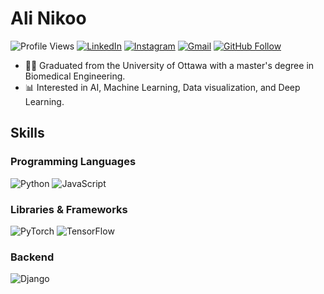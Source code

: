 # Ali Nikoo

![Profile Views](https://komarev.com/ghpvc/?username=AliNikoo73&color=blue)
[![LinkedIn](https://img.shields.io/badge/LinkedIn-0077B5?style=flat&logo=linkedin&logoColor=white)](https://www.linkedin.com/in/alinik031)
[![Instagram](https://img.shields.io/badge/Instagram-E4405F?style=flat&logo=instagram&logoColor=white)](https://www.instagram.com/alinikoo2020)
[![Gmail](https://img.shields.io/badge/Gmail-D14836?style=flat&logo=gmail&logoColor=white)](mailto:a.nikoo90@gmail.com)
[![GitHub Follow](https://img.shields.io/github/followers/AliNikoo73?label=Follow&style=social)](https://github.com/AliNikoo73)

- 👨‍🎓 Graduated from the University of Ottawa with a master's degree in Biomedical Engineering.
- 📊 Interested in AI, Machine Learning, Data visualization, and Deep Learning.

## Skills

### Programming Languages
![Python](https://img.shields.io/badge/-Python-3776AB?style=flat&logo=python&logoColor=white)
![JavaScript](https://img.shields.io/badge/-JavaScript-F7DF1E?style=flat&logo=javascript&logoColor=black)

### Libraries & Frameworks
![PyTorch](https://img.shields.io/badge/-PyTorch-EE4C2C?style=flat&logo=pytorch&logoColor=white)
![TensorFlow](https://img.shields.io/badge/-TensorFlow-FF6F00?style=flat&logo=tensorflow&logoColor=white)

### Backend
![Django](https://img.shields.io/badge/-Django-092E20?style=flat&logo=django&logoColor=white)
